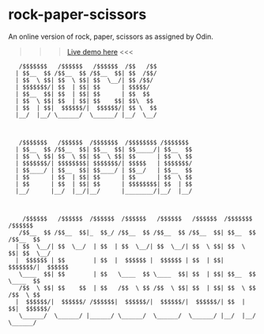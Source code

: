 # rock-paper-scissors
An online version of rock, paper, scissors as assigned by Odin.
>>> [Live demo here](https://aarcthom.github.io/rock-paper-scissors/) <<<

       /$$$$$$$   /$$$$$$   /$$$$$$  /$$   /$$                                            
      | $$__  $$ /$$__  $$ /$$__  $$| $$  /$$/                                            
      | $$  \ $$| $$  \ $$| $$  \__/| $$ /$$/                                             
      | $$$$$$$/| $$  | $$| $$      | $$$$$/                                              
      | $$__  $$| $$  | $$| $$      | $$  $$                                              
      | $$  \ $$| $$  | $$| $$    $$| $$\  $$                                             
      | $$  | $$|  $$$$$$/|  $$$$$$/| $$ \  $$                                            
      |__/  |__/ \______/  \______/ |__/  \__/                                            



       /$$$$$$$   /$$$$$$  /$$$$$$$  /$$$$$$$$ /$$$$$$$                                   
      | $$__  $$ /$$__  $$| $$__  $$| $$_____/| $$__  $$                                  
      | $$  \ $$| $$  \ $$| $$  \ $$| $$      | $$  \ $$                                  
      | $$$$$$$/| $$$$$$$$| $$$$$$$/| $$$$$   | $$$$$$$/                                  
      | $$____/ | $$__  $$| $$____/ | $$__/   | $$__  $$                                  
      | $$      | $$  | $$| $$      | $$      | $$  \ $$                                  
      | $$      | $$  | $$| $$      | $$$$$$$$| $$  | $$                                  
      |__/      |__/  |__/|__/      |________/|__/  |__/                                  



        /$$$$$$   /$$$$$$  /$$$$$$  /$$$$$$   /$$$$$$   /$$$$$$  /$$$$$$$   /$$$$$$       
       /$$__  $$ /$$__  $$|_  $$_/ /$$__  $$ /$$__  $$ /$$__  $$| $$__  $$ /$$__  $$      
      | $$  \__/| $$  \__/  | $$  | $$  \__/| $$  \__/| $$  \ $$| $$  \ $$| $$  \__/      
      |  $$$$$$ | $$        | $$  |  $$$$$$ |  $$$$$$ | $$  | $$| $$$$$$$/|  $$$$$$       
       \____  $$| $$        | $$   \____  $$ \____  $$| $$  | $$| $$__  $$ \____  $$      
       /$$  \ $$| $$    $$  | $$   /$$  \ $$ /$$  \ $$| $$  | $$| $$  \ $$ /$$  \ $$      
      |  $$$$$$/|  $$$$$$/ /$$$$$$|  $$$$$$/|  $$$$$$/|  $$$$$$/| $$  | $$|  $$$$$$/      
       \______/  \______/ |______/ \______/  \______/  \______/ |__/  |__/ \______/       


                                                                                    
